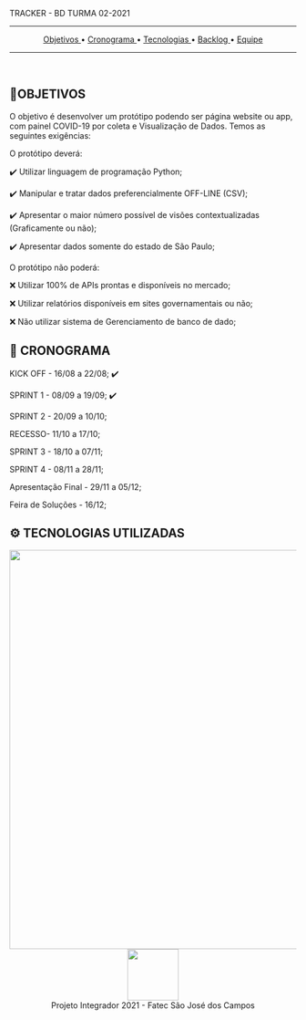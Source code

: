 TRACKER - BD
 TURMA 02-2021
 <hr>

<p align="center">
  <a href ="#-objetivos"> Objetivos </a>  • 
  <a href ="#-cronograma"> Cronograma </a>  •  
  <a href ="#-tecnologias-utilizadas"> Tecnologias </a>  • 
  <a href ="#bar_chart-backlog-total"> Backlog </a>  • 
  <a href ="#mortar_board-equipe"> Equipe </a> 
</p>

<hr>

<br>

## 📌OBJETIVOS

O objetivo é desenvolver um protótipo podendo ser página website ou app, com painel COVID-19 por coleta e Visualização de Dados. Temos as seguintes exigências:

O protótipo deverá:

✔️ Utilizar linguagem de programação Python;

✔️ Manipular e tratar dados preferencialmente OFF-LINE (CSV);

✔️ Apresentar o maior número possível de visões contextualizadas (Graficamente ou não);

✔️ Apresentar dados somente do estado de São Paulo;

O protótipo não poderá:

❌ Utilizar 100% de APIs prontas e disponíveis no mercado;

❌ Utilizar relatórios disponíveis em sites governamentais ou não;

❌ Não utilizar sistema de Gerenciamento de banco de dado;



## 📆 CRONOGRAMA

   KICK OFF - 16/08 a 22/08; ✔️

   SPRINT 1 - 08/09 a 19/09; ✔️

   SPRINT 2 - 20/09 a 10/10; 

   RECESSO- 11/10 a 17/10;

   SPRINT 3 - 18/10 a  07/11;

   SPRINT 4 - 08/11 a 28/11;

   Apresentação Final - 29/11 a 05/12;

   Feira de Soluções - 16/12;
   
   
## ⚙️ TECNOLOGIAS UTILIZADAS
<div>
<img src="https://user-images.githubusercontent.com/88864112/133908112-6a9ee071-bc29-4e40-8863-7c5f65caa619.jpg" width="700px" />
<div>


 
 <div align="center">
<img src="https://user-images.githubusercontent.com/88864112/133908665-89221a54-c877-430c-a592-74e55414ef0d.jpg"  height="90" /></h1>
<div>
 
 <div align="center"> Projeto Integrador 2021 - Fatec São José dos Campos

